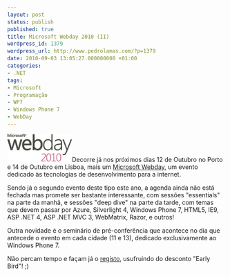 ```yaml
---
layout: post
status: publish
published: true
title: Microsoft Webday 2010 (II)
wordpress_id: 1379
wordpress_url: http://www.pedrolamas.com/?p=1379
date: 2010-09-03 13:05:27.000000000 +01:00
categories:
- .NET
tags:
- Microsoft
- Programação
- WP7
- Windows Phone 7
- WebDay
---
```

[![](wp-content/uploads/2010/09/Microsoft-Webday-2010.jpg "Microsoft Webday 2010")](http://www.mswebday.com/)Decorre já nos próximos dias 12 de Outubro no Porto e 14 de Outubro em Lisboa, mais um [Microsoft Webday](http://www.mswebday.com/), um evento dedicado às tecnologias de desenvolvimento para a internet.

Sendo já o segundo evento deste tipo este ano, a agenda ainda não está fechada mas promete ser bastante interessante, com sessões "essentials" na parte da manhã, e sessões "deep dive" na parte da tarde, com temas que devem passar por Azure, Silverlight 4, Windows Phone 7, HTML5, IE9, ASP .NET 4, ASP .NET MVC 3, WebMatrix, Razor, e outros!

Outra novidade é o seminário de pré-conferência que acontece no dia que antecede o evento em cada cidade (11 e 13), dedicado exclusivamente ao Windows Phone 7.

Não percam tempo e façam já o [registo](http://www.mswebday.com/registo), usufruindo do desconto "Early Bird"! ;)

